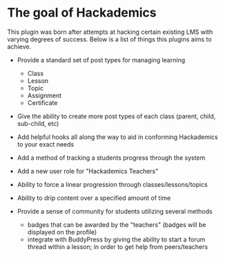 # The goal of Hackademics

This plugin was born after attempts at hacking certain existing LMS with varying degrees of success. Below is a list of things this plugins aims to achieve. 

* Provide a standard set of post types for managing learning
  * Class
  * Lesson
  * Topic
  * Assignment
  * Certificate

* Give the ability to create more post types of each class (parent, child, sub-child, etc)

* Add helpful hooks all along the way to aid in conforming Hackademics to your exact needs

* Add a method of tracking a students progress through the system

* Add a new user role for "Hackademics Teachers"

* Ability to force a linear progression through classes/lessons/topics 

* Ability to drip content over a specified amount of time

* Provide a sense of community for students utilizing several methods
  * badges that can be awarded by the "teachers" (badges will be displayed on the profile)
  * integrate with BuddyPress by giving the ability to start a forum thread within a lesson; in order to get help from peers/teachers